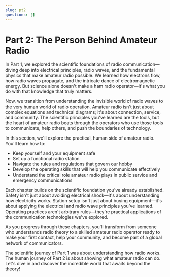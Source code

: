 ```yaml
---
slug: pt2
questions: []
---
```


# Part 2: The Person Behind Amateur Radio

In Part 1, we explored the scientific foundations of radio communication—diving deep into electrical principles, radio waves, and the fundamental physics that make amateur radio possible. We learned how electrons flow, how radio waves propagate, and the intricate dance of electromagnetic energy. But science alone doesn't make a ham radio operator—it's what you do with that knowledge that truly matters.

Now, we transition from understanding the invisible world of radio waves to the very human world of radio operation. Amateur radio isn't just about complex equations and technical diagrams; it's about connection, service, and community. The scientific principles you've learned are the tools, but the heart of amateur radio beats through the operators who use those tools to communicate, help others, and push the boundaries of technology.

In this section, we'll explore the practical, human side of amateur radio. You'll learn how to:
- Keep yourself and your equipment safe
- Set up a functional radio station
- Navigate the rules and regulations that govern our hobby
- Develop the operating skills that will help you communicate effectively
- Understand the critical role amateur radio plays in public service and emergency communications

Each chapter builds on the scientific foundation you've already established. Safety isn't just about avoiding electrical shock—it's about understanding how electricity works. Station setup isn't just about buying equipment—it's about applying the electrical and radio wave principles you've learned. Operating practices aren't arbitrary rules—they're practical applications of the communication technologies we've explored.

As you progress through these chapters, you'll transform from someone who understands radio theory to a skilled amateur radio operator ready to make your first contact, help your community, and become part of a global network of communicators.

The scientific journey of Part 1 was about understanding how radio works. The human journey of Part 2 is about showing what amateur radio can do. Let's dive in and discover the incredible world that awaits beyond the theory!
